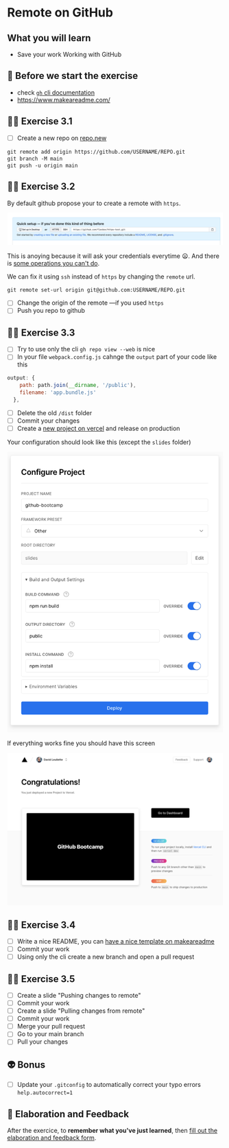 # Remote on GitHub

## What you will learn

- Save your work Working with GitHub

## 👾 Before we start the exercise

- check [`gh` cli documentation](https://github.com/cli/cli)
- https://www.makeareadme.com/

## 👨‍🚀 Exercise 3.1

- [ ] Create a new repo on [repo.new](https://repo.new)

```console
git remote add origin https://github.com/USERNAME/REPO.git
git branch -M main
git push -u origin main
```

## 👨‍🚀 Exercise 3.2

By default github propose your to create a remote with `https`.

![](./github-https.png)

This is anoying because it will ask your credentials everytime 😦. And there is [some operations you can't do](https://github.blog/2020-12-15-token-authentication-requirements-for-git-operations/).

We can fix it using `ssh` instead of `https` by changing the `remote` url.

```console
git remote set-url origin git@github.com:USERNAME/REPO.git
```

- [ ] Change the origin of the remote —if you used `https`
- [ ] Push you repo to github

## 👨‍🚀 Exercise 3.3

- [ ] Try to use only the cli `gh repo view --web` is nice
- [ ] In your file `webpack.config.js` cahnge the `output` part of your code like this 

```js
output: {
    path: path.join(__dirname, '/public'),
    filename: 'app.bundle.js'
  },
```

- [ ] Delete the old `/dist` folder
- [ ] Commit your changes
- [ ] Create a [new project on vercel](https://vercel.com/new) and release on production

Your configuration should look like this (except the `slides` folder)

![](./vercel.png)

If everything works fine you should have this screen

![](./vercel-done.png)

## 👨‍🚀 Exercise 3.4

- [ ] Write a nice README, you can [have a nice template on makeareadme](https://www.makeareadme.com/)
- [ ] Commit your work
- [ ] Using only the cli create a new branch and open a pull request

## 👨‍🚀 Exercise 3.5

- [ ] Create a slide "Pushing changes to remote"
- [ ] Commit your work
- [ ] Create a slide "Pulling changes from remote"
- [ ] Commit your work
- [ ] Merge your pull request
- [ ] Go to your main branch
- [ ] Pull your changes

## 👽 Bonus

- [ ] Update your `.gitconfig` to automatically correct your typo errors `help.autocorrect=1`

## 🏅 Elaboration and Feedback

After the exercice, to __remember what you've just learned__, then [fill out the elaboration and feedback form](https://airtable.com/shrBuZqOJL5UeLLF1?prefill_Name=GitHub%20101&prefill_Exercice=03).
